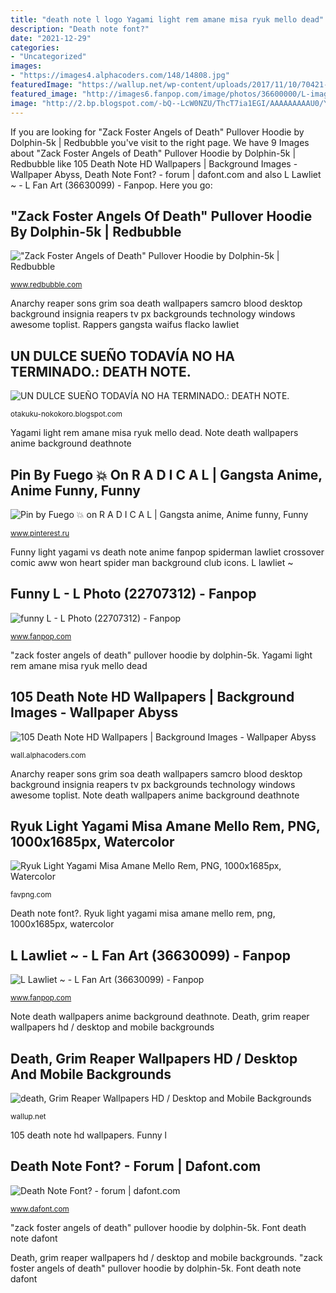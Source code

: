 ```yaml
---
title: "death note l logo Yagami light rem amane misa ryuk mello dead"
description: "Death note font?"
date: "2021-12-29"
categories:
- "Uncategorized"
images:
- "https://images4.alphacoders.com/148/14808.jpg"
featuredImage: "https://wallup.net/wp-content/uploads/2017/11/10/70421-death-Grim_Reaper.jpg"
featured_image: "http://images6.fanpop.com/image/photos/36600000/L-image-l-36630099-357-600.jpg"
image: "http://2.bp.blogspot.com/-bQ--LcW0NZU/ThcT7ia1EGI/AAAAAAAAAU0/Yi4xtzMNscU/s1600/death+note+9.png"
---
```


If you are looking for &quot;Zack Foster Angels of Death&quot; Pullover Hoodie by Dolphin-5k | Redbubble you've visit to the right page. We have 9 Images about &quot;Zack Foster Angels of Death&quot; Pullover Hoodie by Dolphin-5k | Redbubble like 105 Death Note HD Wallpapers | Background Images - Wallpaper Abyss, Death Note Font? - forum | dafont.com and also L Lawliet ~ - L Fan Art (36630099) - Fanpop. Here you go:

## &quot;Zack Foster Angels Of Death&quot; Pullover Hoodie By Dolphin-5k | Redbubble

![&quot;Zack Foster Angels of Death&quot; Pullover Hoodie by Dolphin-5k | Redbubble](https://ih1.redbubble.net/image.1179505964.7000/raf,750x1000,075,t,oatmeal_heather.jpg "Lawliet anime death note guy fanart fan zerochan fanpop would mobile pixiv punch man fall jacket wallpapers hair which coat")

<small>www.redbubble.com</small>

Anarchy reaper sons grim soa death wallpapers samcro blood desktop background insignia reapers tv px backgrounds technology windows awesome toplist. Rappers gangsta waifus flacko lawliet

## UN DULCE SUEÑO TODAVÍA NO HA TERMINADO.: DEATH NOTE.

![UN DULCE SUEÑO TODAVÍA NO HA TERMINADO.: DEATH NOTE.](http://2.bp.blogspot.com/-bQ--LcW0NZU/ThcT7ia1EGI/AAAAAAAAAU0/Yi4xtzMNscU/s1600/death+note+9.png "Pin by fuego 💥 on r a d i c a l")

<small>otakuku-nokokoro.blogspot.com</small>

Yagami light rem amane misa ryuk mello dead. Note death wallpapers anime background deathnote

## Pin By Fuego 💥 On R A D I C A L | Gangsta Anime, Anime Funny, Funny

![Pin by Fuego 💥 on R A D I C A L | Gangsta anime, Anime funny, Funny](https://i.pinimg.com/736x/26/57/73/265773fc79e1f79d9c4588922511c87f.jpg "L lawliet ~")

<small>www.pinterest.ru</small>

Funny light yagami vs death note anime fanpop spiderman lawliet crossover comic aww won heart spider man background club icons. L lawliet ~

## Funny L - L Photo (22707312) - Fanpop

![funny L - L Photo (22707312) - Fanpop](http://images4.fanpop.com/image/photos/22700000/funny-L-l-22707312-513-720.jpg "Funny light yagami vs death note anime fanpop spiderman lawliet crossover comic aww won heart spider man background club icons")

<small>www.fanpop.com</small>

&quot;zack foster angels of death&quot; pullover hoodie by dolphin-5k. Yagami light rem amane misa ryuk mello dead

## 105 Death Note HD Wallpapers | Background Images - Wallpaper Abyss

![105 Death Note HD Wallpapers | Background Images - Wallpaper Abyss](https://images4.alphacoders.com/148/14808.jpg "Pin by fuego 💥 on r a d i c a l")

<small>wall.alphacoders.com</small>

Anarchy reaper sons grim soa death wallpapers samcro blood desktop background insignia reapers tv px backgrounds technology windows awesome toplist. Note death wallpapers anime background deathnote

## Ryuk Light Yagami Misa Amane Mello Rem, PNG, 1000x1685px, Watercolor

![Ryuk Light Yagami Misa Amane Mello Rem, PNG, 1000x1685px, Watercolor](https://img.favpng.com/10/19/16/ryuk-light-yagami-misa-amane-mello-rem-png-favpng-3Lf1P5XxK73MU2JG1j1ZdFD1c.jpg "L lawliet ~")

<small>favpng.com</small>

Death note font?. Ryuk light yagami misa amane mello rem, png, 1000x1685px, watercolor

## L Lawliet ~ - L Fan Art (36630099) - Fanpop

![L Lawliet ~ - L Fan Art (36630099) - Fanpop](http://images6.fanpop.com/image/photos/36600000/L-image-l-36630099-357-600.jpg "L lawliet ~")

<small>www.fanpop.com</small>

Note death wallpapers anime background deathnote. Death, grim reaper wallpapers hd / desktop and mobile backgrounds

## Death, Grim Reaper Wallpapers HD / Desktop And Mobile Backgrounds

![death, Grim Reaper Wallpapers HD / Desktop and Mobile Backgrounds](https://wallup.net/wp-content/uploads/2017/11/10/70421-death-Grim_Reaper.jpg "105 death note hd wallpapers")

<small>wallup.net</small>

105 death note hd wallpapers. Funny l

## Death Note Font? - Forum | Dafont.com

![Death Note Font? - forum | dafont.com](https://www.dafont.com/forum/attach/orig/5/8/580422.jpg "Rappers gangsta waifus flacko lawliet")

<small>www.dafont.com</small>

&quot;zack foster angels of death&quot; pullover hoodie by dolphin-5k. Font death note dafont

Death, grim reaper wallpapers hd / desktop and mobile backgrounds. &quot;zack foster angels of death&quot; pullover hoodie by dolphin-5k. Font death note dafont
